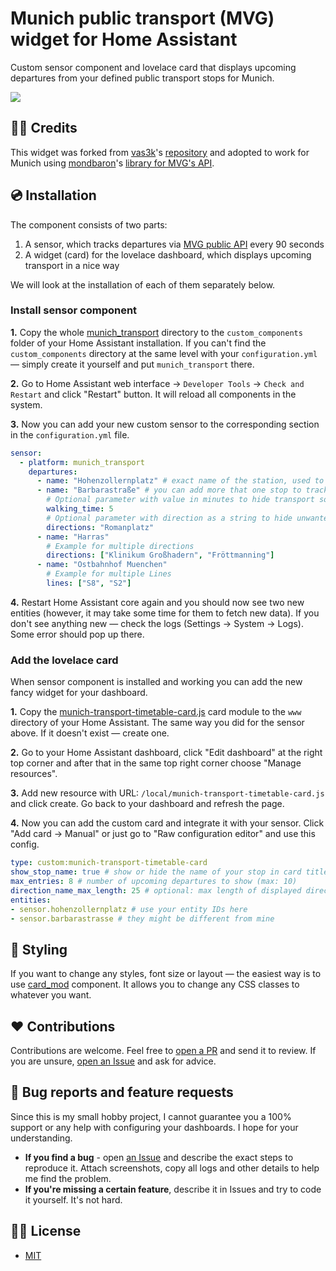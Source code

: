 # Munich public transport (MVG) widget for Home Assistant

Custom sensor component and lovelace card that displays upcoming departures from your defined public transport stops for Munich.

![](./docs/screenshots/timetable-card.jpg)

## 🧑‍💻 Credits

This widget was forked from [vas3k](https://github.com/vas3k)'s [repository](https://github.com/vas3k/home-assistant-berlin-transport) and adopted to work for Munich using [mondbaron](https://github.com/mondbaron)'s [library for MVG's API](https://github.com/mondbaron/mvg).

## 💿 Installation

The component consists of two parts:

1. A sensor, which tracks departures via [MVG public API](https://github.com/mondbaron/mvg) every 90 seconds
2. A widget (card) for the lovelace dashboard, which displays upcoming transport in a nice way

We will look at the installation of each of them separately below.

### Install sensor component

**1.** Copy the whole [munich_transport](./custom_components/) directory to the `custom_components` folder of your Home Assistant installation. If you can't find the `custom_components` directory at the same level with your `configuration.yml` — simply create it yourself and put `munich_transport` there.

**2.** Go to Home Assistant web interface -> `Developer Tools` -> `Check and Restart` and click "Restart" button. It will reload all components in the system.

**3.** Now you can add your new custom sensor to the corresponding section in the `configuration.yml` file.

```yaml
sensor:
  - platform: munich_transport
    departures:
      - name: "Hohenzollernplatz" # exact name of the station, used to find it
      - name: "Barbarastraße" # you can add more that one stop to track
        # Optional parameter with value in minutes to hide transport sooner than N minutes
        walking_time: 5
        # Optional parameter with direction as a string to hide unwanted directions
        directions: "Romanplatz"
      - name: "Harras"
        # Example for multiple directions
        directions: ["Klinikum Großhadern", "Fröttmanning"]
      - name: "Ostbahnhof Muenchen"
        # Example for multiple Lines
        lines: ["S8", "S2"]
```

**4.** Restart Home Assistant core again and you should now see two new entities (however, it may take some time for them to fetch new data). If you don't see anything new — check the logs (Settings -> System -> Logs). Some error should pop up there.

### Add the lovelace card

When sensor component is installed and working you can add the new fancy widget for your dashboard.

**1.** Copy the [munich-transport-timetable-card.js](./www) card module to the `www` directory of your Home Assistant. The same way you did for the sensor above. If it doesn't exist — create one.

**2.** Go to your Home Assistant dashboard, click "Edit dashboard" at the right top corner and after that in the same top right corner choose "Manage resources".

**3.** Add new resource with URL: `/local/munich-transport-timetable-card.js` and click create. Go back to your dashboard and refresh the page.

**4.** Now you can add the custom card and integrate it with your sensor. Click "Add card -> Manual" or just go to "Raw configuration editor" and use this config.

```yaml
type: custom:munich-transport-timetable-card
show_stop_name: true # show or hide the name of your stop in card title
max_entries: 8 # number of upcoming departures to show (max: 10)
direction_name_max_length: 25 # optional: max length of displayed direction names (default: 30) 
entities:
- sensor.hohenzollernplatz # use your entity IDs here
- sensor.barbarastrasse # they might be different from mine
```

## 🎨 Styling

If you want to change any styles, font size or layout — the easiest way is to use [card_mod](https://github.com/thomasloven/lovelace-card-mod) component. It allows you to change any CSS classes to whatever you want.

## ❤️ Contributions

Contributions are welcome. Feel free to [open a PR](https://github.com/MrGauz/home-assistant-munich-transport/pulls) and send it to review. If you are unsure, [open an Issue](https://github.com/MrGauz/home-assistant-munich-transport/issues) and ask for advice.

## 🐛 Bug reports and feature requests

Since this is my small hobby project, I cannot guarantee you a 100% support or any help with configuring your dashboards. I hope for your understanding.

- **If you find a bug** - open [an Issue](https://github.com/MrGauz/home-assistant-munich-transport/issues) and describe the exact steps to reproduce it. Attach screenshots, copy all logs and other details to help me find the problem.
- **If you're missing a certain feature**, describe it in Issues and try to code it yourself. It's not hard.

## 👮‍♀️ License

- [MIT](./LICENSE.md)
